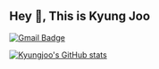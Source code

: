 ## Hey 👋, This is Kyung Joo
[![Gmail Badge](https://img.shields.io/badge/-joou3982@gmail.com-c14438?style=flat&logo=Gmail&logoColor=white&link=mailto:joou3982@gmail.com)](mailto:joou3982@gmail.com) 

[![Kyungjoo's GitHub stats](https://github-readme-stats.vercel.app/api?username=kzoou2)](https://github.com/kzoou2/github-readme-stats)
<!--START_SECTION:waka-->
<!--END_SECTION:waka-->
